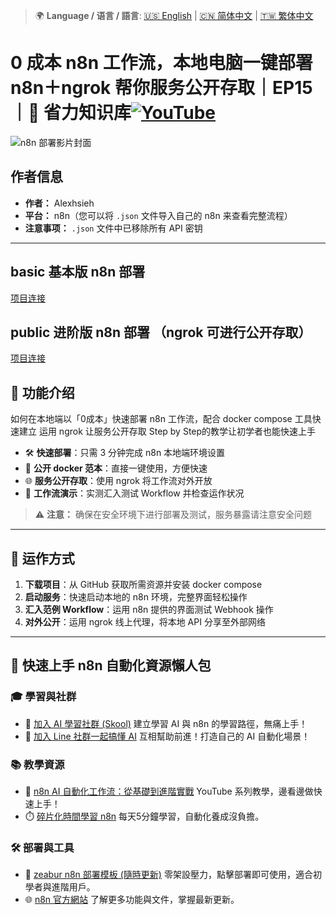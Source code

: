 > 🌍 **Language / 语言 / 語言**: [🇺🇸 English](./readme-en.md) | [🇨🇳 简体中文](./readme-cn.md) | [🇹🇼 繁体中文](./readme.md)

# 0 成本 n8n 工作流，本地电脑一键部署 n8n＋ngrok 帮你服务公开存取｜EP15｜🧠 省力知识库[![YouTube](https://img.shields.io/badge/Watch%20on-YouTube-red?logo=youtube)](https://youtu.be/E_cqlz7VGgs)

![n8n 部署影片封面](https://github.com/qwedsazxc78/ai-automation-n8n/blob/main/n8n/15-deploy-n8n-in-local/cover.png?raw=true)

## 作者信息

* **作者：** Alexhsieh
* **平台：** n8n（您可以将 `.json` 文件导入自己的 n8n 来查看完整流程）
* **注意事项：** `.json` 文件中已移除所有 API 密钥

---

## basic 基本版 n8n 部署

[项目连接](https://github.com/qwedsazxc78/ai-automation-n8n/tree/main/local-ai/basic)

## public 进阶版 n8n 部署 （ngrok 可进行公开存取）

[项目连接](https://github.com/qwedsazxc78/ai-automation-n8n/tree/main/local-ai/public)

## 📌 功能介绍

如何在本地端以「0成本」快速部署 n8n 工作流，配合 docker compose 工具快速建立
运用 ngrok 让服务公开存取
Step by Step的教学让初学者也能快速上手

* 🛠️ **快速部署**：只需 3 分钟完成 n8n 本地端环境设置
* 🔧 **公开 docker 范本**：直接一键使用，方便快速
* 🌐 **服务公开存取**：使用 ngrok 将工作流对外开放
* 🔄 **工作流演示**：实测汇入测试 Workflow 并检查运作状况

> ⚠ **注意：** 确保在安全环境下进行部署及测试，服务暴露请注意安全问题

---

## 🔧 运作方式

1. **下载项目**：从 GitHub 获取所需资源并安装 docker compose
2. **启动服务**：快速启动本地的 n8n 环境，完整界面轻松操作
3. **汇入范例 Workflow**：运用 n8n 提供的界面测试 Webhook 操作
4. **对外公开**：运用 ngrok 线上代理，将本地 API 分享至外部网络

---

## 🚀 快速上手 n8n 自動化資源懶人包

### 🎓 學習與社群

* 🔗 [加入 AI 學習社群 (Skool)](https://www.skool.com/ai-brain-alex/about?ref=5dde9b20e8e7432aa9a01df6e89685f4)
  建立學習 AI 與 n8n 的學習路徑，無痛上手！
* 🔗 [加入 Line 社群一起搞懂 AI](https://line.me/ti/g2/ZypIgLSzVPweRBgBqKvaRU10WEmnotuZOr7Lpg)
  互相幫助前進！打造自己的 AI 自動化場景！

### 📚 教學資源

* 🎥 [n8n AI 自動化工作流：從基礎到進階實戰](https://youtube.com/playlist?list=PLUf88uk7T54I83MBdbuXgUuA8rVklF4FA&si=wHsQw8YJu-erSdLd)
  YouTube 系列教學，邊看邊做快速上手！
* ⏱️ [碎片化時間學習 n8n](https://youtube.com/playlist?list=PLUf88uk7T54Iv6LV2NFgdTghaX2cPhtgH&si=G3gj2qn179ZFUqAZ)
  每天5分鐘學習，自動化養成沒負擔。

### 🛠️ 部署與工具

* 🧩 [zeabur n8n 部署模板 (隨時更新)](https://zeabur.com/zh-TW/templates/0TUVZ7?referralDesktop=qwedsazxc78)
  零架設壓力，點擊部署即可使用，適合初學者與進階用戶。
* 🌐 [n8n 官方網站](https://n8n.io/)
  了解更多功能與文件，掌握最新更新。
